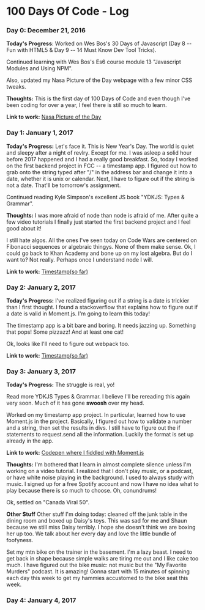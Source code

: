 # 100 Days Of Code - Log

### Day 0: December 21, 2016

**Today's Progress**: Worked on Wes Bos's 30 Days of Javascript (Day 8 -- Fun with HTML5 & Day 9 -- 14 Must Know Dev Tool Tricks).

Continued learning with Wes Bos's Es6 course module 13 "Javascript Modules and Using NPM".

Also, updated my Nasa Picture of the Day webpage with a few minor CSS tweaks.

**Thoughts:** This is the first day of 100 Days of Code and even though I've been coding for over a year, I feel there is still so much to learn.

**Link to work:** [Nasa Picture of the Day](https://cyclokitty.github.io/nasaPicOfDay/)


### Day 1: January 1, 2017

**Today's Progress:** Let's face it. This is New Year's Day. The world is quiet and sleepy after a night of revlry. Except for me. I was asleep a solid hour before 2017 happened and I had a really good breakfast. So, today I worked on the first backend project in FCC -- a timestamp app. I figured out how to grab onto the string typed after "/" in the address bar and change it into a date, whether it is unix or calendar. Next, I have to figure out if the string is not a date. That'll be tomorrow's assignment.

Continued reading Kyle Simpson's excellent JS book "YDKJS: Types & Grammar".

**Thoughts:** I was more afraid of node than node is afraid of me. After quite a few video tutorials I finally just  started the first backend project and I feel good about it!

I still hate algos. All the ones I've seen today on Code Wars are centered on Fibonacci sequences or algebraic thingys. None of them make sense. Ok, I could go back to Khan Academy and bone up on my lost algebra. But do I want to? Not really. Perhaps once I understand node I will.

**Link to work:** [Timestamp(so far)](https://sable-idea.gomix.me/)

### Day 2: January 2, 2017

**Today's Progress:** I've realized figuring out if a string is a date is trickier than I first thought. I found a stackoverflow that explains how to figure out if a date is valid in Moment.js. I'm going to learn this today!

The timestamp app is a bit bare and boring. It needs jazzing up. Something that pops! Some pizzazz! And at least one cat!

Ok, looks like I'll need to figure out webpack too.

**Link to work:** [Timestamp(so far)](https://sable-idea.gomix.me/)


### Day 3: January 3, 2017

**Today's Progress:** The struggle is real, yo!

Read more YDKJS Types & Grammar. I believe I'll be rereading this again very soon. Much of it has gone **swoosh** over my head.

Worked on my timestamp app project. In particular, learned how to use Moment.js in the project. Basically, I figured out how to validate a number and a string, then set the results in divs. I still have to figure out the if statements to request.send all the information. Luckily the format is set up already in the app.  

**Link to work:** [Codepen where I fiddled with Moment.js](http://codepen.io/Cyclokitty/pen/jyOYey?editors=1011)

**Thoughts:** I'm bothered that I learn in almost complete silence unless I'm working on a video tutorial. I realized that I don't play music, or a podcast, or have white noise playing in the background. I used to always study with music. I signed up for a free Spotify account and now I have no idea what to play because there is so much to choose. Oh, conundrums!

Ok, settled on "Canada Viral 50".

**Other Stuff** Other stuff I'm doing today: cleaned off the junk table in the dining room and boxed up Daisy's toys. This was sad for me and Shaun because we still miss Daisy terribly. I hope she doesn't think we are boxing her up too. We talk about her every day and love the little bundle of foofyness.

Set my mtn bike on the trainer in the basement. I'm a lazy beast. I need to get back in shape because simple walks are tiring me out and I like cake too much. I have figured out the bike music: not music but the "My Favorite Murders" podcast. It is amazing! Gonna start with 15 minutes of spinning each day this week to get my hammies accustomed to the bike seat this week.

### Day 4: January 4, 2017
